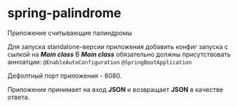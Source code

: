 # spring-palindrome
Приложение считывающие палиндромы

Для запуска standalone-версии приложения добавить конфиг запуска с сылкой на ***Main class***
В ***Main class*** обязательно должны присутствовать анноатции: 
`@EnableAutoConfiguration`
`@SpringBootApplication`

Дефолтный порт приложения - 8080.

Приложение принимает на вход **JSON** и возвращает **JSON** в качестве ответа.
